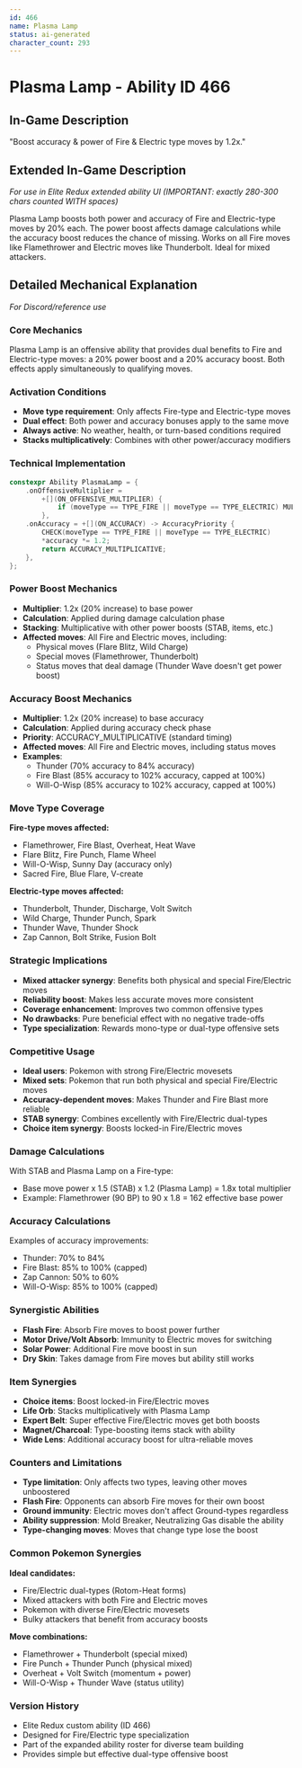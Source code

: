 ```yaml
---
id: 466
name: Plasma Lamp
status: ai-generated
character_count: 293
---
```


# Plasma Lamp - Ability ID 466

## In-Game Description
"Boost accuracy & power of Fire & Electric type moves by 1.2x."

## Extended In-Game Description
*For use in Elite Redux extended ability UI (IMPORTANT: exactly 280-300 chars counted WITH spaces)*

Plasma Lamp boosts both power and accuracy of Fire and Electric-type moves by 20% each. The power boost affects damage calculations while the accuracy boost reduces the chance of missing. Works on all Fire moves like Flamethrower and Electric moves like Thunderbolt. Ideal for mixed attackers.

## Detailed Mechanical Explanation
*For Discord/reference use*

### Core Mechanics
Plasma Lamp is an offensive ability that provides dual benefits to Fire and Electric-type moves: a 20% power boost and a 20% accuracy boost. Both effects apply simultaneously to qualifying moves.

### Activation Conditions
- **Move type requirement**: Only affects Fire-type and Electric-type moves
- **Dual effect**: Both power and accuracy bonuses apply to the same move
- **Always active**: No weather, health, or turn-based conditions required
- **Stacks multiplicatively**: Combines with other power/accuracy modifiers

### Technical Implementation
```c
constexpr Ability PlasmaLamp = {
    .onOffensiveMultiplier =
        +[](ON_OFFENSIVE_MULTIPLIER) {
            if (moveType == TYPE_FIRE || moveType == TYPE_ELECTRIC) MUL(1.2);
        },
    .onAccuracy = +[](ON_ACCURACY) -> AccuracyPriority {
        CHECK(moveType == TYPE_FIRE || moveType == TYPE_ELECTRIC)
        *accuracy *= 1.2;
        return ACCURACY_MULTIPLICATIVE;
    },
};
```

### Power Boost Mechanics
- **Multiplier**: 1.2x (20% increase) to base power
- **Calculation**: Applied during damage calculation phase
- **Stacking**: Multiplicative with other power boosts (STAB, items, etc.)
- **Affected moves**: All Fire and Electric moves, including:
  - Physical moves (Flare Blitz, Wild Charge)
  - Special moves (Flamethrower, Thunderbolt)
  - Status moves that deal damage (Thunder Wave doesn't get power boost)

### Accuracy Boost Mechanics
- **Multiplier**: 1.2x (20% increase) to base accuracy
- **Calculation**: Applied during accuracy check phase
- **Priority**: ACCURACY_MULTIPLICATIVE (standard timing)
- **Affected moves**: All Fire and Electric moves, including status moves
- **Examples**:
  - Thunder (70% accuracy to 84% accuracy)
  - Fire Blast (85% accuracy to 102% accuracy, capped at 100%)
  - Will-O-Wisp (85% accuracy to 102% accuracy, capped at 100%)

### Move Type Coverage
**Fire-type moves affected:**
- Flamethrower, Fire Blast, Overheat, Heat Wave
- Flare Blitz, Fire Punch, Flame Wheel
- Will-O-Wisp, Sunny Day (accuracy only)
- Sacred Fire, Blue Flare, V-create

**Electric-type moves affected:**
- Thunderbolt, Thunder, Discharge, Volt Switch
- Wild Charge, Thunder Punch, Spark
- Thunder Wave, Thunder Shock
- Zap Cannon, Bolt Strike, Fusion Bolt

### Strategic Implications
- **Mixed attacker synergy**: Benefits both physical and special Fire/Electric moves
- **Reliability boost**: Makes less accurate moves more consistent
- **Coverage enhancement**: Improves two common offensive types
- **No drawbacks**: Pure beneficial effect with no negative trade-offs
- **Type specialization**: Rewards mono-type or dual-type offensive sets

### Competitive Usage
- **Ideal users**: Pokemon with strong Fire/Electric movesets
- **Mixed sets**: Pokemon that run both physical and special Fire/Electric moves
- **Accuracy-dependent moves**: Makes Thunder and Fire Blast more reliable
- **STAB synergy**: Combines excellently with Fire/Electric dual-types
- **Choice item synergy**: Boosts locked-in Fire/Electric moves

### Damage Calculations
With STAB and Plasma Lamp on a Fire-type:
- Base move power x 1.5 (STAB) x 1.2 (Plasma Lamp) = 1.8x total multiplier
- Example: Flamethrower (90 BP) to 90 x 1.8 = 162 effective base power

### Accuracy Calculations
Examples of accuracy improvements:
- Thunder: 70% to 84%
- Fire Blast: 85% to 100% (capped)
- Zap Cannon: 50% to 60%
- Will-O-Wisp: 85% to 100% (capped)

### Synergistic Abilities
- **Flash Fire**: Absorb Fire moves to boost power further
- **Motor Drive/Volt Absorb**: Immunity to Electric moves for switching
- **Solar Power**: Additional Fire move boost in sun
- **Dry Skin**: Takes damage from Fire moves but ability still works

### Item Synergies
- **Choice items**: Boost locked-in Fire/Electric moves
- **Life Orb**: Stacks multiplicatively with Plasma Lamp
- **Expert Belt**: Super effective Fire/Electric moves get both boosts
- **Magnet/Charcoal**: Type-boosting items stack with ability
- **Wide Lens**: Additional accuracy boost for ultra-reliable moves

### Counters and Limitations
- **Type limitation**: Only affects two types, leaving other moves unboostered
- **Flash Fire**: Opponents can absorb Fire moves for their own boost
- **Ground immunity**: Electric moves don't affect Ground-types regardless
- **Ability suppression**: Mold Breaker, Neutralizing Gas disable the ability
- **Type-changing moves**: Moves that change type lose the boost

### Common Pokemon Synergies
**Ideal candidates:**
- Fire/Electric dual-types (Rotom-Heat forms)
- Mixed attackers with both Fire and Electric moves
- Pokemon with diverse Fire/Electric movesets
- Bulky attackers that benefit from accuracy boosts

**Move combinations:**
- Flamethrower + Thunderbolt (special mixed)
- Fire Punch + Thunder Punch (physical mixed)
- Overheat + Volt Switch (momentum + power)
- Will-O-Wisp + Thunder Wave (status utility)

### Version History
- Elite Redux custom ability (ID 466)
- Designed for Fire/Electric type specialization
- Part of the expanded ability roster for diverse team building
- Provides simple but effective dual-type offensive boost